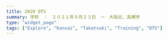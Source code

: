 ```yaml
---
title: 2020 DTS
summary: 学校　｜　２０２１年９月２３日　ー　大阪北、高槻市
type: "widget_page"
tags: ["Explore", "Kansai", "Takatsuki", "Training", "DTS"]
---
```

